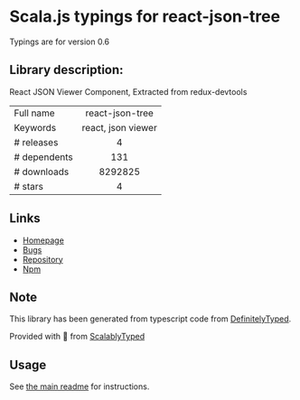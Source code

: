 
# Scala.js typings for react-json-tree

Typings are for version 0.6

## Library description:
React JSON Viewer Component, Extracted from redux-devtools

|                    |                 |
| ------------------ | :-------------: |
| Full name          | react-json-tree |
| Keywords           | react, json viewer |
| # releases         | 4 |
| # dependents       | 131 |
| # downloads        | 8292825 |
| # stars            | 4 |

## Links
- [Homepage](https://github.com/reduxjs/redux-devtools/tree/master/packages/react-json-tree)
- [Bugs](https://github.com/reduxjs/redux-devtools/issues)
- [Repository](https://github.com/reduxjs/redux-devtools)
- [Npm](https://www.npmjs.com/package/react-json-tree)
    


## Note
This library has been generated from typescript code from [DefinitelyTyped](https://definitelytyped.org).

Provided with :purple_heart: from [ScalablyTyped](https://github.com/oyvindberg/ScalablyTyped)

## Usage
See [the main readme](../../readme.md) for instructions.


